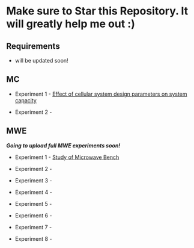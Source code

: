 # Make sure to Star this Repository. It will greatly help me out :)

## Requirements

 - will be updated soon!

## MC

 - Experiment 1 - [Effect of cellular system design parameters on system capacity](/MC/Exp-1/)

 - Experiment 2 - 



## MWE

***Going to upload full MWE experiments soon!***

- Experiment 1 - [Study of Microwave Bench](/MWE/Exp-1/)

- Experiment 2 - 

- Experiment 3 - 

- Experiment 4 - 

- Experiment 5 - 

- Experiment 6 - 

- Experiment 7 -

- Experiment 8 -

